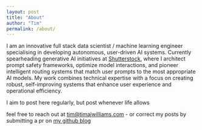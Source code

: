```yaml
---
layout: post
title: "About"
author: "Tim"
permalink: /about/
---
```


I am an innovative full stack data scientist / machine learning engineer specialising in developing autonomous, user-driven AI systems. Currently spearheading generative AI initiatives at [Shutterstock](https://www.shutterstock.com), where I architect prompt safety frameworks, optimize model interactions, and pioneer intelligent routing systems that match user prompts to the most appropriate AI models. My work combines technical expertise with a focus on creating robust, self-improving systems that enhance user experience and operational efficiency.

I aim to post here regularly, but post whenever life allows

feel free to reach out at tim@timajwilliams.com - or correct my posts by submitting a pr on [my github blog](https://github.com/timajwilliams/timajwilliams.github.io)
